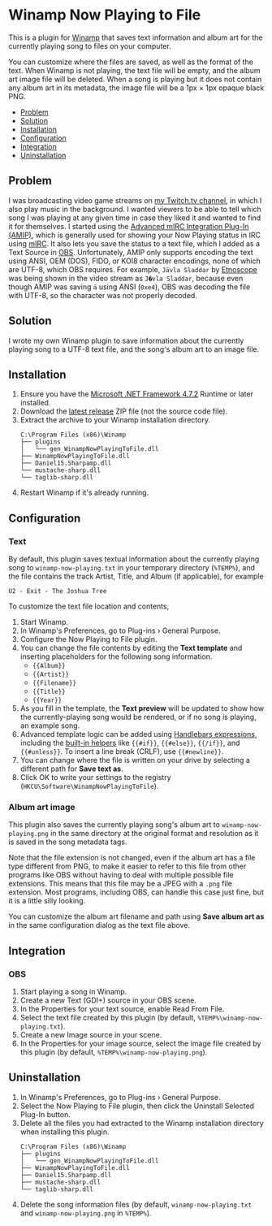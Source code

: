 Winamp Now Playing to File
===

This is a plugin for [Winamp](http://www.winamp.com/) that saves text information and album art for the currently playing song to files on your computer.

You can customize where the files are saved, as well as the format of the text. When Winamp is not playing, the text file will be empty, and the album art image file will be deleted. When a song is playing but it does not contain any album art in its metadata, the image file will be a 1px × 1px opaque black PNG.

<!-- MarkdownTOC autolink="true" bracket="round" autoanchor="true" levels="1,2" -->

- [Problem](#problem)
- [Solution](#solution)
- [Installation](#installation)
- [Configuration](#configuration)
- [Integration](#integration)
- [Uninstallation](#uninstallation)

<!-- /MarkdownTOC -->

<a id="problem"></a>
## Problem

I was broadcasting video game streams on [my Twitch.tv channel](https://twitch.tv/aldaviva), in which I also play music in the background. I wanted viewers to be able to tell which song I was playing at any given time in case they liked it and wanted to find it for themselves. I started using the [Advanced mIRC Integration Plug-In (AMIP)](http://amip.tools-for.net/wiki/), which is generally used for showing your Now Playing status in IRC using [mIRC](https://www.mirc.com/). It also lets you save the status to a text file, which I added as a Text Source in [OBS](https://obsproject.com/). Unfortunately, AMIP only supports encoding the text using ANSI, OEM (DOS), FIDO, or KOI8 character encodings, none of which are UTF-8, which OBS requires. For example, `Jävla Sladdar` by [Etnoscope](https://www.discogs.com/Etnoscope-Way-Over-Deadline/master/284523) was being shown in the video stream as `J�vla Sladdar`, because even though AMIP was saving `ä` using ANSI (`0xe4`), OBS was decoding the file with UTF-8, so the character was not properly decoded.

<a id="solution"></a>
## Solution

I wrote my own Winamp plugin to save information about the currently playing song to a UTF-8 text file, and the song's album art to an image file.

<a id="installation"></a>
## Installation

1. Ensure you have the [Microsoft .NET Framework 4.7.2](https://dotnet.microsoft.com/download/dotnet-framework) Runtime or later installed.
1. Download the [latest release](https://github.com/Aldaviva/WinampNowPlayingToFile/releases) ZIP file (not the source code file).
1. Extract the archive to your Winamp installation directory.
    ```
    C:\Program Files (x86)\Winamp
    ├── plugins
    │   └── gen_WinampNowPlayingToFile.dll
    ├── WinampNowPlayingToFile.dll
    ├── Daniel15.Sharpamp.dll
    └── mustache-sharp.dll
    └── taglib-sharp.dll
    ```
1. Restart Winamp if it's already running.

<a id="configuration"></a>
## Configuration

<a id="text"></a>
### Text

By default, this plugin saves textual information about the currently playing song to `winamp-now-playing.txt` in your temporary directory (`%TEMP%`), and the file contains the track Artist, Title, and Album (if applicable), for example
```text
U2 - Exit - The Joshua Tree
```

To customize the text file location and contents,

1. Start Winamp.
1. In Winamp's Preferences, go to Plug-ins › General Purpose.
1. Configure the Now Playing to File plugin.
1. You can change the file contents by editing the **Text template** and inserting placeholders for the following song information.
	- `{{Album}}`
	- `{{Artist}}`
	- `{{Filename}}`
	- `{{Title}}`
	- `{{Year}}`
1. As you fill in the template, the **Text preview** will be updated to show how the currently-playing song would be rendered, or if no song is playing, an example song.
1. Advanced template logic can be added using [Handlebars expressions](https://handlebarsjs.com/), including the [built-in helpers](https://handlebarsjs.com/guide/builtin-helpers.html) like `{{#if}}`, `{{#else}}`, `{{/if}}`, and `{{#unless}}`. To insert a line break (CRLF), use `{{#newline}}`.
1. You can change where the file is written on your drive by selecting a different path for **Save text as**.
1. Click OK to write your settings to the registry (`HKCU\Software\WinampNowPlayingToFile`).

<a id="album-art-image"></a>
### Album art image

This plugin also saves the currently playing song's album art to `winamp-now-playing.png` in the same directory at the original format and resolution as it is saved in the song metadata tags.

Note that the file extension is not changed, even if the album art has a file type different from PNG, to make it easier to refer to this file from other programs like OBS without having to deal with multiple possible file extensions. This means that this file may be a JPEG with a `.png` file extension. Most programs, including OBS, can handle this case just fine, but it is a little silly looking.

You can customize the album art filename and path using  **Save album art as** in the same configuration dialog as the text file above.

<a id="integration"></a>
## Integration

<a id="obs"></a>
### OBS

1. Start playing a song in Winamp.
1. Create a new Text (GDI+) source in your OBS scene.
1. In the Properties for your text source, enable Read From File.
1. Select the text file created by this plugin (by default, `%TEMP%\winamp-now-playing.txt`).
1. Create a new Image source in your scene.
1. In the Properties for your image source, select the image file created by this plugin (by default, `%TEMP%\winamp-now-playing.png`).

<a id="uninstallation"></a>
## Uninstallation

1. In Winamp's Preferences, go to Plug-ins › General Purpose.
1. Select the Now Playing to File plugin, then click the Uninstall Selected Plug-In button.
1. Delete all the files you had extracted to the Winamp installation directory when installing this plugin.
    ```
    C:\Program Files (x86)\Winamp
    ├── plugins
    │   └── gen_WinampNowPlayingToFile.dll
    ├── WinampNowPlayingToFile.dll
    ├── Daniel15.Sharpamp.dll
    ├── mustache-sharp.dll
    └── taglib-sharp.dll
    ```
1. Delete the song information files (by default, `winamp-now-playing.txt` and `winamp-now-playing.png` in `%TEMP%`).
